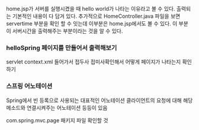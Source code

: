 
home.jsp가 서버를 실행시켰을 때 hello world가 나타는 이유라고 볼 수 있다.
출력되는 기본적인 내용이 다 담겨 있다.
추가적으로 HomeController.java 파일을 보면 servertime 부분을 확인 할 수 잇는데 이부분은 home.jsp에서도 볼 수 있다.
이 부분이 서버시간을 출력해주는 부분이라는 것을 알 수 있다.

<h3>helloSpring 페이지를 만들어서 출력해보기</h3>
servlet context.xml 들어가서 접두사 접미사확인해서 어떻게 페이지가 나타는지 확인하기

<h3>스프링 어노테이션</h3>
Spring에서 빈 등록으로 사용되는 대표적인 어노테이션
클라이언트의 요청에 대해 해당 메소드와 연결시켜주는 어노테이션
 등등이 있음

com.spring.mvc.page 패키지 파일 확인할 것
